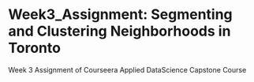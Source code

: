 # Week3_Assignment: Segmenting and Clustering Neighborhoods in Toronto
Week 3 Assignment of Courseera Applied DataScience Capstone Course
